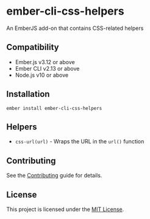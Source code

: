 ember-cli-css-helpers
==============================================================================

An EmberJS add-on that contains CSS-related helpers


Compatibility
------------------------------------------------------------------------------

* Ember.js v3.12 or above
* Ember CLI v2.13 or above
* Node.js v10 or above


Installation
------------------------------------------------------------------------------

```
ember install ember-cli-css-helpers
```


Helpers
------------------------------------------------------------------------------

* `css-url(url)` - Wraps the URL in the `url()` function 

Contributing
------------------------------------------------------------------------------

See the [Contributing](CONTRIBUTING.md) guide for details.


License
------------------------------------------------------------------------------

This project is licensed under the [MIT License](LICENSE.md).

